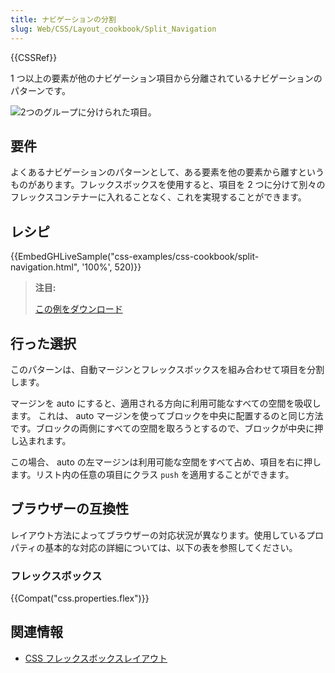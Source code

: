 ```yaml
---
title: ナビゲーションの分割
slug: Web/CSS/Layout_cookbook/Split_Navigation
---
```


{{CSSRef}}

1 つ以上の要素が他のナビゲーション項目から分離されているナビゲーションのパターンです。

![2つのグループに分けられた項目。](split-navigation.png)

## 要件

よくあるナビゲーションのパターンとして、ある要素を他の要素から離すというものがあります。フレックスボックスを使用すると、項目を 2 つに分けて別々のフレックスコンテナーに入れることなく、これを実現することができます。

## レシピ

{{EmbedGHLiveSample("css-examples/css-cookbook/split-navigation.html", '100%', 520)}}

> **注目:**
>
> [この例をダウンロード](https://github.com/mdn/css-examples/blob/master/css-cookbook/split-navigation--download.html)

## 行った選択

このパターンは、自動マージンとフレックスボックスを組み合わせて項目を分割します。

マージンを auto にすると、適用される方向に利用可能なすべての空間を吸収します。 これは、 auto マージンを使ってブロックを中央に配置するのと同じ方法です。ブロックの両側にすべての空間を取ろうとするので、ブロックが中央に押し込まれます。

この場合、 auto の左マージンは利用可能な空間をすべて占め、項目を右に押します。リスト内の任意の項目にクラス `push` を適用することができます。

## ブラウザーの互換性

レイアウト方法によってブラウザーの対応状況が異なります。使用しているプロパティの基本的な対応の詳細については、以下の表を参照してください。

### フレックスボックス

{{Compat("css.properties.flex")}}

## 関連情報

- [CSS フレックスボックスレイアウト](/ja/docs/Web/CSS/CSS_Flexible_Box_Layout)
